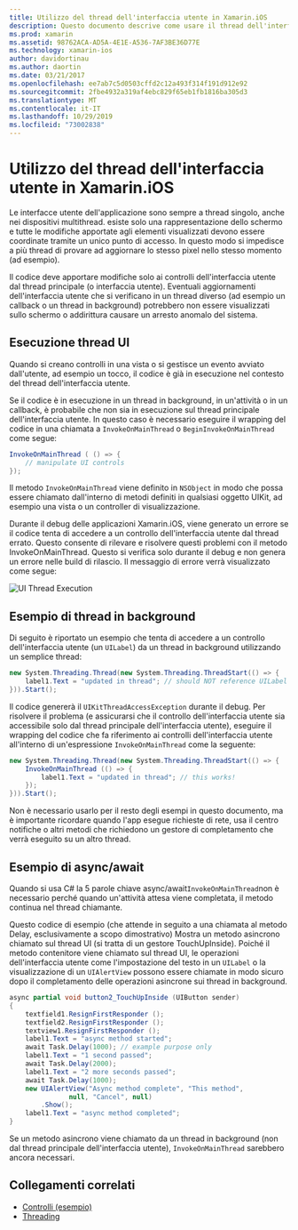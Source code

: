 ```yaml
---
title: Utilizzo del thread dell'interfaccia utente in Xamarin.iOS
description: Questo documento descrive come usare il thread dell'interfaccia utente in Xamarin.iOS. Illustra l'esecuzione del thread dell'interfaccia utente, fornisce un esempio di thread in background ed esamina async/await.
ms.prod: xamarin
ms.assetid: 98762ACA-AD5A-4E1E-A536-7AF3BE36D77E
ms.technology: xamarin-ios
author: davidortinau
ms.author: daortin
ms.date: 03/21/2017
ms.openlocfilehash: ee7ab7c5d0503cffd2c12a493f314f191d912e92
ms.sourcegitcommit: 2fbe4932a319af4ebc829f65eb1fb1816ba305d3
ms.translationtype: MT
ms.contentlocale: it-IT
ms.lasthandoff: 10/29/2019
ms.locfileid: "73002838"
---
```

# <a name="working-with-the-ui-thread-in-xamarinios"></a>Utilizzo del thread dell'interfaccia utente in Xamarin.iOS

Le interfacce utente dell'applicazione sono sempre a thread singolo, anche nei dispositivi multithread. esiste solo una rappresentazione dello schermo e tutte le modifiche apportate agli elementi visualizzati devono essere coordinate tramite un unico punto di accesso. In questo modo si impedisce a più thread di provare ad aggiornare lo stesso pixel nello stesso momento (ad esempio).

Il codice deve apportare modifiche solo ai controlli dell'interfaccia utente dal thread principale (o interfaccia utente). Eventuali aggiornamenti dell'interfaccia utente che si verificano in un thread diverso (ad esempio un callback o un thread in background) potrebbero non essere visualizzati sullo schermo o addirittura causare un arresto anomalo del sistema.

## <a name="ui-thread-execution"></a>Esecuzione thread UI

Quando si creano controlli in una vista o si gestisce un evento avviato dall'utente, ad esempio un tocco, il codice è già in esecuzione nel contesto del thread dell'interfaccia utente.

Se il codice è in esecuzione in un thread in background, in un'attività o in un callback, è probabile che non sia in esecuzione sul thread principale dell'interfaccia utente. In questo caso è necessario eseguire il wrapping del codice in una chiamata a `InvokeOnMainThread` o `BeginInvokeOnMainThread` come segue:

```csharp
InvokeOnMainThread ( () => {
    // manipulate UI controls
});
```

Il metodo `InvokeOnMainThread` viene definito in `NSObject` in modo che possa essere chiamato dall'interno di metodi definiti in qualsiasi oggetto UIKit, ad esempio una vista o un controller di visualizzazione.

Durante il debug delle applicazioni Xamarin.iOS, viene generato un errore se il codice tenta di accedere a un controllo dell'interfaccia utente dal thread errato. Questo consente di rilevare e risolvere questi problemi con il metodo InvokeOnMainThread. Questo si verifica solo durante il debug e non genera un errore nelle build di rilascio. Il messaggio di errore verrà visualizzato come segue:

 ![](ui-thread-images/image10.png "UI Thread Execution")

 <a name="Background_Thread_Example" />

## <a name="background-thread-example"></a>Esempio di thread in background

Di seguito è riportato un esempio che tenta di accedere a un controllo dell'interfaccia utente (un `UILabel`) da un thread in background utilizzando un semplice thread:

```csharp
new System.Threading.Thread(new System.Threading.ThreadStart(() => {
    label1.Text = "updated in thread"; // should NOT reference UILabel on background thread!
})).Start();
```

Il codice genererà il `UIKitThreadAccessException` durante il debug. Per risolvere il problema (e assicurarsi che il controllo dell'interfaccia utente sia accessibile solo dal thread principale dell'interfaccia utente), eseguire il wrapping del codice che fa riferimento ai controlli dell'interfaccia utente all'interno di un'espressione `InvokeOnMainThread` come la seguente:

```csharp
new System.Threading.Thread(new System.Threading.ThreadStart(() => {
    InvokeOnMainThread (() => {
        label1.Text = "updated in thread"; // this works!
    });
})).Start();
```

Non è necessario usarlo per il resto degli esempi in questo documento, ma è importante ricordare quando l'app esegue richieste di rete, usa il centro notifiche o altri metodi che richiedono un gestore di completamento che verrà eseguito su un altro thread.

 <a name="Async_Await_Example" />

## <a name="asyncawait-example"></a>Esempio di async/await

Quando si usa C# la 5 parole chiave async/await`InvokeOnMainThread`non è necessario perché quando un'attività attesa viene completata, il metodo continua nel thread chiamante.

Questo codice di esempio (che attende in seguito a una chiamata al metodo Delay, esclusivamente a scopo dimostrativo) Mostra un metodo asincrono chiamato sul thread UI (si tratta di un gestore TouchUpInside). Poiché il metodo contenitore viene chiamato sul thread UI, le operazioni dell'interfaccia utente come l'impostazione del testo in un `UILabel` o la visualizzazione di un `UIAlertView` possono essere chiamate in modo sicuro dopo il completamento delle operazioni asincrone sui thread in background.

```csharp
async partial void button2_TouchUpInside (UIButton sender)
{
    textfield1.ResignFirstResponder ();
    textfield2.ResignFirstResponder ();
    textview1.ResignFirstResponder ();
    label1.Text = "async method started";
    await Task.Delay(1000); // example purpose only
    label1.Text = "1 second passed";
    await Task.Delay(2000);
    label1.Text = "2 more seconds passed";
    await Task.Delay(1000);
    new UIAlertView("Async method complete", "This method", 
               null, "Cancel", null)
        .Show();
    label1.Text = "async method completed";
}
```

Se un metodo asincrono viene chiamato da un thread in background (non dal thread principale dell'interfaccia utente), `InvokeOnMainThread` sarebbero ancora necessari.

## <a name="related-links"></a>Collegamenti correlati

- [Controlli (esempio)](https://docs.microsoft.com/samples/xamarin/ios-samples/controls)
- [Threading](~/ios/app-fundamentals/threading.md)
